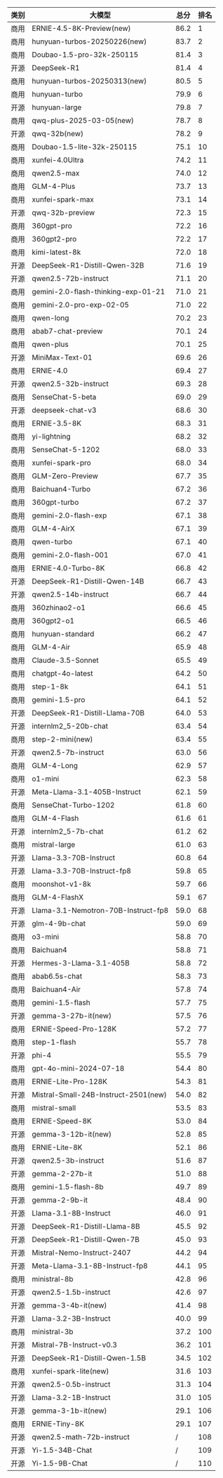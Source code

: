
| 类别 | 大模型                         | 总分  | 排名 |
|-----|------------------------------|------|----|
|商用|ERNIE-4.5-8K-Preview(new)|86.2|1|
|商用|hunyuan-turbos-20250226(new)|83.7|2|
|商用|Doubao-1.5-pro-32k-250115|81.4|3|
|开源|DeepSeek-R1|81.4|4|
|商用|hunyuan-turbos-20250313(new)|80.5|5|
|商用|hunyuan-turbo|79.9|6|
|开源|hunyuan-large|79.8|7|
|商用|qwq-plus-2025-03-05(new)|78.7|8|
|开源|qwq-32b(new)|78.2|9|
|商用|Doubao-1.5-lite-32k-250115|75.1|10|
|商用|xunfei-4.0Ultra|74.2|11|
|商用|qwen2.5-max|74.0|12|
|商用|GLM-4-Plus|73.7|13|
|商用|xunfei-spark-max|73.1|14|
|开源|qwq-32b-preview|72.3|15|
|商用|360gpt-pro|72.2|16|
|商用|360gpt2-pro|72.2|17|
|商用|kimi-latest-8k|72.0|18|
|开源|DeepSeek-R1-Distill-Qwen-32B|71.6|19|
|开源|qwen2.5-72b-instruct|71.1|20|
|商用|gemini-2.0-flash-thinking-exp-01-21|71.0|21|
|商用|gemini-2.0-pro-exp-02-05|71.0|22|
|商用|qwen-long|70.2|23|
|商用|abab7-chat-preview|70.1|24|
|商用|qwen-plus|70.1|25|
|开源|MiniMax-Text-01|69.6|26|
|商用|ERNIE-4.0|69.4|27|
|开源|qwen2.5-32b-instruct|69.3|28|
|商用|SenseChat-5-beta|69.0|29|
|开源|deepseek-chat-v3|68.6|30|
|商用|ERNIE-3.5-8K|68.3|31|
|商用|yi-lightning|68.2|32|
|商用|SenseChat-5-1202|68.0|33|
|商用|xunfei-spark-pro|68.0|34|
|商用|GLM-Zero-Preview|67.7|35|
|商用|Baichuan4-Turbo|67.2|36|
|商用|360gpt-turbo|67.2|37|
|商用|gemini-2.0-flash-exp|67.1|38|
|商用|GLM-4-AirX|67.1|39|
|商用|qwen-turbo|67.1|40|
|商用|gemini-2.0-flash-001|67.0|41|
|商用|ERNIE-4.0-Turbo-8K|66.8|42|
|开源|DeepSeek-R1-Distill-Qwen-14B|66.7|43|
|开源|qwen2.5-14b-instruct|66.7|44|
|商用|360zhinao2-o1|66.6|45|
|商用|360gpt2-o1|66.5|46|
|商用|hunyuan-standard|66.2|47|
|商用|GLM-4-Air|65.9|48|
|商用|Claude-3.5-Sonnet|65.5|49|
|商用|chatgpt-4o-latest|64.2|50|
|商用|step-1-8k|64.1|51|
|商用|gemini-1.5-pro|64.1|52|
|开源|DeepSeek-R1-Distill-Llama-70B|64.0|53|
|开源|internlm2_5-20b-chat|63.4|54|
|商用|step-2-mini(new)|63.4|55|
|开源|qwen2.5-7b-instruct|63.0|56|
|商用|GLM-4-Long|62.9|57|
|商用|o1-mini|62.3|58|
|开源|Meta-Llama-3.1-405B-Instruct|62.1|59|
|商用|SenseChat-Turbo-1202|61.8|60|
|商用|GLM-4-Flash|61.6|61|
|开源|internlm2_5-7b-chat|61.2|62|
|商用|mistral-large|61.0|63|
|开源|Llama-3.3-70B-Instruct|60.8|64|
|开源|Llama-3.3-70B-Instruct-fp8|59.8|65|
|商用|moonshot-v1-8k|59.7|66|
|商用|GLM-4-FlashX|59.1|67|
|开源|Llama-3.1-Nemotron-70B-Instruct-fp8|59.0|68|
|开源|glm-4-9b-chat|59.0|69|
|商用|o3-mini|58.8|70|
|商用|Baichuan4|58.8|71|
|开源|Hermes-3-Llama-3.1-405B|58.8|72|
|商用|abab6.5s-chat|58.3|73|
|商用|Baichuan4-Air|57.8|74|
|商用|gemini-1.5-flash|57.7|75|
|开源|gemma-3-27b-it(new)|57.5|76|
|商用|ERNIE-Speed-Pro-128K|57.2|77|
|商用|step-1-flash|55.7|78|
|开源|phi-4|55.5|79|
|商用|gpt-4o-mini-2024-07-18|54.4|80|
|商用|ERNIE-Lite-Pro-128K|54.3|81|
|开源|Mistral-Small-24B-Instruct-2501(new)|54.0|82|
|商用|mistral-small|53.5|83|
|商用|ERNIE-Speed-8K|53.0|84|
|开源|gemma-3-12b-it(new)|52.8|85|
|商用|ERNIE-Lite-8K|52.1|86|
|开源|qwen2.5-3b-instruct|51.6|87|
|开源|gemma-2-27b-it|51.0|88|
|商用|gemini-1.5-flash-8b|49.7|89|
|开源|gemma-2-9b-it|48.4|90|
|开源|Llama-3.1-8B-Instruct|46.0|91|
|开源|DeepSeek-R1-Distill-Llama-8B|45.5|92|
|开源|DeepSeek-R1-Distill-Qwen-7B|45.0|93|
|开源|Mistral-Nemo-Instruct-2407|44.2|94|
|开源|Meta-Llama-3.1-8B-Instruct-fp8|44.1|95|
|商用|ministral-8b|42.8|96|
|开源|qwen2.5-1.5b-instruct|42.6|97|
|开源|gemma-3-4b-it(new)|41.4|98|
|开源|Llama-3.2-3B-Instruct|40.0|99|
|商用|ministral-3b|37.2|100|
|开源|Mistral-7B-Instruct-v0.3|36.2|101|
|开源|DeepSeek-R1-Distill-Qwen-1.5B|34.5|102|
|商用|xunfei-spark-lite(new)|31.6|103|
|开源|qwen2.5-0.5b-instruct|31.3|104|
|开源|Llama-3.2-1B-Instruct|31.0|105|
|开源|gemma-3-1b-it(new)|29.1|106|
|商用|ERNIE-Tiny-8K|29.1|107|
|开源|qwen2.5-math-72b-instruct|/|108|
|开源|Yi-1.5-34B-Chat|/|109|
|开源|Yi-1.5-9B-Chat|/|110|


